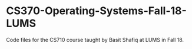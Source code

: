 # CS370-Operating-Systems-Fall-18-LUMS
Code files for the CS710 course taught by Basit Shafiq at LUMS in Fall 18.
